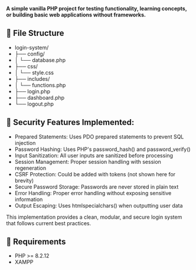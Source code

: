 **A simple vanilla PHP project for testing functionality, learning concepts, or building basic web applications without frameworks.**

## 📌 File Structure
- login-system/
- ├── config/
- │   └── database.php
- ├── css/
- │   └── style.css
- ├── includes/
- │   └── functions.php
- ├── login.php
- ├── dashboard.php
- └── logout.php


## 🚨 Security Features Implemented:
- Prepared Statements: Uses PDO prepared statements to prevent SQL injection
- Password Hashing: Uses PHP's password_hash() and password_verify()
- Input Sanitization: All user inputs are sanitized before processing
- Session Management: Proper session handling with session regeneration
- CSRF Protection: Could be added with tokens (not shown here for brevity)
- Secure Password Storage: Passwords are never stored in plain text
- Error Handling: Proper error handling without exposing sensitive information
- Output Escaping: Uses htmlspecialchars() when outputting user data

This implementation provides a clean, modular, and secure login system that follows current best practices.


## 🚨 Requirements
- PHP >= 8.2.12
- XAMPP
